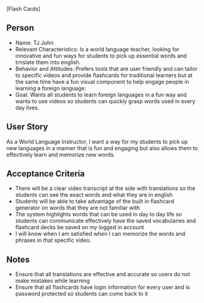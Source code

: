 [Flash Cards]

## Person
- Name: TJ John
- Relevant Characteristics: Is a world language teacher, looking for innovative and fun ways for students to pick up essential words and trnslate them into english.
- Behavior and Attitudes: Prefers tools that are user friendly and can tailor to specific videos and provide flashcards for traditional learners but at the same time have a fun visual component to help engage people in learning a foreign language:
- Goal: Wants all students to learn foreign languages in a fun way and wants to use videos so students can quickly grasp words used in every day lives.

## User Story
As a World Language Instructor, I want a way for my students to pick up new languages in a manner that is fun and engaging but also allows them to effectively learn and memorize new words. 

## Acceptance Criteria
- There will be a clear video transcript at the side with translations so the students can see the exact words and what they are in english
- Students will be able to take advantage of the built in flashcard generator on words that they are not familiar with
- The system highlights words that can be used in day to day life so students can communicate effectively
  have the saved vocabularies and flashcard decks be saved on my logged in account
- I will know when I am satisfied when I can memorize the words and phrases in that specific video.

## Notes
- Ensure that all translations are effective and accurate so users do not make mistakes while learning
- Ensure that all flashcards have login information for every user and is password protected so students can come back to it
